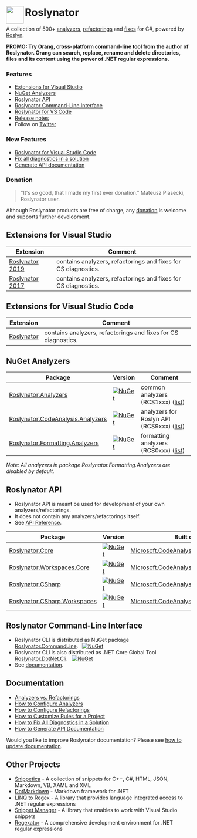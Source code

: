 # Roslynator <img align="left" width="48px" height="48px" src="http://pihrt.net/images/Roslynator.ico">

A collection of 500+ [analyzers](src/Analyzers/README.md), [refactorings](src/Refactorings/README.md) and [fixes](src/CodeFixes/README.md) for C#, powered by [Roslyn](http://github.com/dotnet/roslyn).

**PROMO: Try [Orang](https://github.com/JosefPihrt/Orang), cross-platform command-line tool from the author of Roslynator. Orang can search, replace, rename and delete directories, files and its content using the power of .NET regular expressions.**

### Features

* [Extensions for Visual Studio](#extensions-for-visual-studio)
* [NuGet Analyzers](#nuget-analyzers)
* [Roslynator API](#roslynator-api)
* [Roslynator Command-Line Interface](#roslynator-command-line-interface)
* [Roslynator for VS Code](#extensions-for-visual-studio-code)
* [Release notes](ChangeLog.md)
* Follow on [Twitter](https://twitter.com/roslynator)

### New Features

* [Roslynator for Visual Studio Code](#extensions-for-visual-studio-code)
* [Fix all diagnostics in a solution](docs/HowToFixAllDiagnostics.md)
* [Generate API documentation](docs/HowToGenerateDocumentation.md)

### Donation

> "It's so good, that I made my first ever donation." Mateusz Piasecki, Roslynator user.

Although Roslynator products are free of charge, any [donation](https://www.paypal.com/cgi-bin/webscr?cmd=_s-xclick&hosted_button_id=BX85UA346VTN6) is welcome and supports further development.

## Extensions for Visual Studio

| Extension | Comment |
| --- | --- |
| [Roslynator 2019](https://marketplace.visualstudio.com/items?itemName=josefpihrt.Roslynator2019) | contains analyzers, refactorings and fixes for CS diagnostics. |
| [Roslynator 2017](https://marketplace.visualstudio.com/items?itemName=josefpihrt.Roslynator2017) | contains analyzers, refactorings and fixes for CS diagnostics. |

## Extensions for Visual Studio Code

| Extension | Comment |
| --- | --- |
| [Roslynator](https://marketplace.visualstudio.com/items?itemName=josefpihrt-vscode.roslynator) | contains analyzers, refactorings and fixes for CS diagnostics. |

## NuGet Analyzers

| Package | Version | Comment |
| --- | --- | --- |
| [Roslynator.Analyzers](https://www.nuget.org/packages/Roslynator.Analyzers) | [![NuGet](https://img.shields.io/nuget/v/Roslynator.Analyzers.svg)](https://www.nuget.org/packages/Roslynator.Analyzers) | common analyzers (RCS1xxx) ([list](http://pihrt.net/Roslynator/Analyzers?Query=RCS1)) |
| [Roslynator.CodeAnalysis.Analyzers](https://www.nuget.org/packages/Roslynator.CodeAnalysis.Analyzers) | [![NuGet](https://img.shields.io/nuget/v/Roslynator.CodeAnalysis.Analyzers.svg)](https://www.nuget.org/packages/Roslynator.CodeAnalysis.Analyzers) | analyzers for Roslyn API (RCS9xxx) ([list](http://pihrt.net/Roslynator/Analyzers?Query=RCS9)) |
| [Roslynator.Formatting.Analyzers](https://www.nuget.org/packages/Roslynator.Formatting.Analyzers) | [![NuGet](https://img.shields.io/nuget/v/Roslynator.Formatting.Analyzers.svg)](https://www.nuget.org/packages/Roslynator.Formatting.Analyzers) | formatting analyzers (RCS0xxx) ([list](http://pihrt.net/Roslynator/Analyzers?Query=RCS0)) |

*Note: All analyzers in package Roslynator.Formatting.Analyzers are disabled by default.*

## Roslynator API

* Roslynator API is meant be used for development of your own analyzers/refactorings.
* It does not contain any analyzers/refactorings itself.
* See [API Reference](docs/api/README.md).

| Package | Version | Built on top of |
| --- | --- | --- |
| [Roslynator.Core](https://www.nuget.org/packages/Roslynator.Core) | [![NuGet](https://img.shields.io/nuget/v/Roslynator.Core.svg)](https://www.nuget.org/packages/Roslynator.Core) | [Microsoft.CodeAnalysis.Common](https://www.nuget.org/packages/Microsoft.CodeAnalysis.Common) |
| [Roslynator.Workspaces.Core](https://www.nuget.org/packages/Roslynator.Workspaces.Core) | [![NuGet](https://img.shields.io/nuget/v/Roslynator.Workspaces.Core.svg)](https://www.nuget.org/packages/Roslynator.Workspaces.Core) | [Microsoft.CodeAnalysis.Workspaces.Common](https://www.nuget.org/packages/Microsoft.CodeAnalysis.Workspaces.Common) |
| [Roslynator.CSharp](https://www.nuget.org/packages/Roslynator.CSharp) | [![NuGet](https://img.shields.io/nuget/v/Roslynator.CSharp.svg)](https://www.nuget.org/packages/Roslynator.CSharp) | [Microsoft.CodeAnalysis.CSharp](https://www.nuget.org/packages/Microsoft.CodeAnalysis.CSharp) |
| [Roslynator.CSharp.Workspaces](https://www.nuget.org/packages/Roslynator.CSharp.Workspaces) | [![NuGet](https://img.shields.io/nuget/v/Roslynator.CSharp.Workspaces.svg)](https://www.nuget.org/packages/Roslynator.CSharp.Workspaces) | [Microsoft.CodeAnalysis.CSharp.Workspaces](https://www.nuget.org/packages/Microsoft.CodeAnalysis.CSharp.Workspaces) |

## Roslynator Command-Line Interface

* Roslynator CLI is distributed as NuGet package [Roslynator.CommandLine](https://www.nuget.org/packages/Roslynator.CommandLine). &ensp;[![NuGet](https://img.shields.io/nuget/v/Roslynator.CommandLine.svg)](https://www.nuget.org/packages/Roslynator.CommandLine)
* Roslynator CLI is also distributed as .NET Core Global Tool [Roslynator.DotNet.Cli](https://www.nuget.org/packages/Roslynator.DotNet.Cli). &ensp;[![NuGet](https://img.shields.io/nuget/v/Roslynator.DotNet.Cli.svg)](https://www.nuget.org/packages/Roslynator.DotNet.Cli)
* See [documentation](docs/cli/README.md).

## Documentation

* [Analyzers vs. Refactorings](docs/AnalyzersVsRefactorings.md)
* [How to Configure Analyzers](docs/HowToConfigureAnalyzers.md)
* [How to Configure Refactorings](docs/HowToConfigureRefactorings.md)
* [How to Customize Rules for a Project](docs/HowToCustomizeRulesForProject.md)
* [How to Fix All Diagnostics in a Solution](docs/HowToFixAllDiagnostics.md)
* [How to Generate API Documentation](docs/HowToGenerateDocumentation.md)

Would you like to improve Roslynator documentation? Please see [how to update documentation](docs/HowToUpdateDocumentation.md).

## Other Projects

* [Snippetica](https://github.com/JosefPihrt/Snippetica) - A collection of snippets for C++, C#, HTML, JSON, Markdown, VB, XAML and XML
* [DotMarkdown](https://github.com/JosefPihrt/DotMarkdown) - Markdown framework for .NET
* [LINQ to Regex](https://github.com/JosefPihrt/LinqToRegex) - A library that provides language integrated access to .NET regular expressions
* [Snippet Manager](https://github.com/JosefPihrt/SnippetManager) - A library that enables to work with Visual Studio snippets
* [Regexator](http://pihrt.net/Regexator) - A comprehensive development environment for .NET regular expressions
